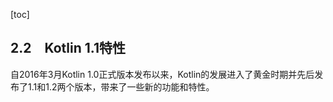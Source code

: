 [toc]

## 2.2　Kotlin 1.1特性

自2016年3月Kotlin 1.0正式版本发布以来，Kotlin的发展进入了黄金时期并先后发布了1.1和1.2两个版本，带来了一些新的功能和特性。

